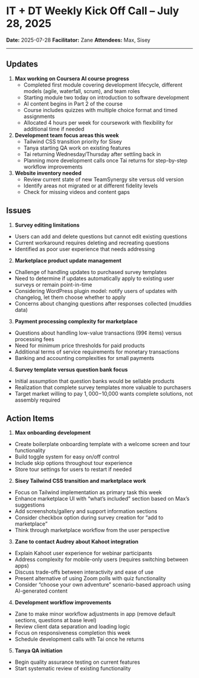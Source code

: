 # IT + DT Weekly Kick Off Call – July 28, 2025

**Date:** 2025-07-28
**Facilitator:** Zane
**Attendees:** Max, Sisey

---

##  Updates

1. **Max working on Coursera AI course progress**
   - Completed first module covering development lifecycle, different models (agile, waterfall, scrum), and team roles
   - Starting module two today on introduction to software development
   - AI content begins in Part 2 of the course
   - Course includes quizzes with multiple choice format and timed assignments
   - Allocated 4 hours per week for coursework with flexibility for additional time if needed
2. **Development team focus areas this week**
   - Tailwind CSS transition priority for Sisey
   - Tanya starting QA work on existing features
   - Tai returning Wednesday/Thursday after settling back in
   - Planning more development calls once Tai returns for step-by-step workflow improvements
3. **Website inventory needed**
   - Review current state of new TeamSynergy site versus old version
   - Identify areas not migrated or at different fidelity levels
   - Check for missing videos and content gaps

## Issues

1. **Survey editing limitations**
  - Users can add and delete questions but cannot edit existing questions
  - Current workaround requires deleting and recreating questions
  - Identified as poor user experience that needs addressing
2. **Marketplace product update management**
  - Challenge of handling updates to purchased survey templates
  - Need to determine if updates automatically apply to existing user surveys or remain point-in-time
  - Considering WordPress plugin model: notify users of updates with changelog, let them choose whether to apply
  - Concerns about changing questions after responses collected (muddies data)
3. **Payment processing complexity for marketplace**
  - Questions about handling low-value transactions (99¢ items) versus processing fees
  - Need for minimum price thresholds for paid products
  - Additional terms of service requirements for monetary transactions
  - Banking and accounting complexities for small payments
4. **Survey template versus question bank focus**
  - Initial assumption that question banks would be sellable products
  - Realization that complete survey templates more valuable to purchasers
  - Target market willing to pay $1,000-$10,000 wants complete solutions, not assembly required

## Action Items

1. **Max onboarding development**
  - Create boilerplate onboarding template with a welcome screen and tour functionality
  - Build toggle system for easy on/off control
  - Include skip options throughout tour experience
  - Store tour settings for users to restart if needed
2. **Sisey Tailwind CSS transition and marketplace work**
  - Focus on Tailwind implementation as primary task this week
  - Enhance marketplace UI with “what’s included” section based on Max’s suggestions
  - Add screenshots/gallery and support information sections
  - Consider checkbox option during survey creation for “add to marketplace”
  - Think through marketplace workflow from the user perspective
3. **Zane to contact Audrey about Kahoot integration**
  - Explain Kahoot user experience for webinar participants
  - Address complexity for mobile-only users (requires switching between apps)
  - Discuss trade-offs between interactivity and ease of use
  - Present alternative of using Zoom polls with quiz functionality
  - Consider “choose your own adventure” scenario-based approach using AI-generated content
4. **Development workflow improvements**
  - Zane to make minor workflow adjustments in app (remove default sections, questions at base level)
  - Review client data separation and loading logic
  - Focus on responsiveness completion this week
  - Schedule development calls with Tai once he returns
5. **Tanya QA initiation**
  - Begin quality assurance testing on current features
  - Start systematic review of existing functionality
